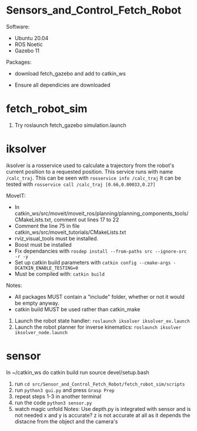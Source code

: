 # Sensors_and_Control_Fetch_Robot

Software:

- Ubuntu 20.04
- ROS Noetic
- Gazebo 11

Packages:

- download fetch_gazebo and add to catkin_ws

- Ensure all dependicies are downloaded

# fetch_robot_sim

1. Try roslaunch fetch_gazebo simulation.launch

# iksolver

iksolver is a rosservice used to calculate a trajectory from the robot's current position to a requested position.
This service runs with name ``/calc_traj``. This can be seen with ``rosservice info /calc_traj``
It can be tested with ``rosservice call /calc_traj [0.66,0.00033,0.27]``

MoveIT:
- In catkin_ws/src/moveit/moveit_ros/planning/planning_components_tools/CMakeLists.txt, comment out lines 17 to 22
- Comment the line 75 in file catkin_ws/src/moveit_tutorials/CMakeLists.txt
- rviz_visual_tools must be installed.
- Boost must be installed
- Fix dependancies with ``rosdep install --from-paths src --ignore-src -r -y``
- Set up catkin build parameters with ``catkin config --cmake-args -DCATKIN_ENABLE_TESTING=0``
- Must be compiled with: ``catkin build``

Notes:
- All packages MUST contain a "include" folder, whether or not it would be empty anyway.
- catkin build MUST be used rather than catkin_make

1. Launch the robot state handler: ``roslaunch iksolver iksolver_ex.launch``
2. Launch the robot planner for inverse kinematics: ``roslaunch iksolver iksolver_node.launch``

# sensor


In ~/catkin_ws do catkin build
run source devel/setup.bash
1. run ``cd src/Sensor_and_Control_Fetch_Robot/fetch_robot_sim/scripts``
2. run ``python3 gui.py`` and press ``Grasp Prep``
3. repeat steps 1-3 in another terminal
4. run the code ``python3 sensor.py``
5. watch magic unfold
Notes: Use depth.py is integrated with sensor and is not needed x and y is accurate? z is not accurate at all as it depends the distacne from the object and the camera's
